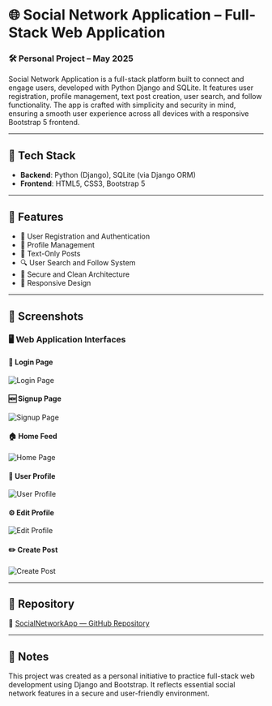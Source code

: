 # 🌐 Social Network Application – Full-Stack Web Application

### 🛠️ Personal Project – May 2025

Social Network Application is a full-stack platform built to connect and engage users, developed with Python Django and SQLite. It features user registration, profile management, text post creation, user search, and follow functionality. The app is crafted with simplicity and security in mind, ensuring a smooth user experience across all devices with a responsive Bootstrap 5 frontend.

---

## 🔧 Tech Stack

- **Backend**: Python (Django), SQLite (via Django ORM)
- **Frontend**: HTML5, CSS3, Bootstrap 5

---

## 🌟 Features

- 📝 User Registration and Authentication  
- 👤 Profile Management  
- 💬 Text-Only Posts  
- 🔍 User Search and Follow System  
- 🔐 Secure and Clean Architecture  
- 📱 Responsive Design

---

## 📸 Screenshots

### 🖥️ Web Application Interfaces

#### 🔐 Login Page  
![Login Page](screenshots/login.jpg)

#### 🆕 Signup Page  
![Signup Page](screenshots/signup.jpg)

#### 🏠 Home Feed  
![Home Page](screenshots/home.jpg)

#### 👤 User Profile  
![User Profile](screenshots/user-profile.jpg)

#### ⚙️ Edit Profile  
![Edit Profile](screenshots/profile-edit.jpg)

#### ✏️ Create Post  
![Create Post](screenshots/create-post.jpg)

---

## 📂 Repository

🔗 [SocialNetworkApp — GitHub Repository](https://github.com/mohammed-salloum/SocialNetworkApp)

---

## 📌 Notes

This project was created as a personal initiative to practice full-stack web development using Django and Bootstrap. It reflects essential social network features in a secure and user-friendly environment.
